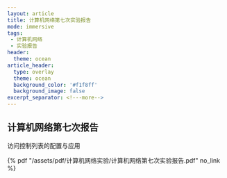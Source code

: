 ```yaml
---
layout: article
title: 计算机网络第七次实验报告
mode: immersive
tags:
 - 计算机网络
 - 实验报告
header:
  theme: ocean
article_header:
  type: overlay
  theme: ocean
  background_color: '#f1f8ff'
  background_image: false
excerpt_separator: <!---more-->
---
```


## 计算机网络第七次报告

访问控制列表的配置与应用 

<!---more-->
 {% pdf "/assets/pdf/计算机网络实验/计算机网络第七次实验报告.pdf" no_link %}